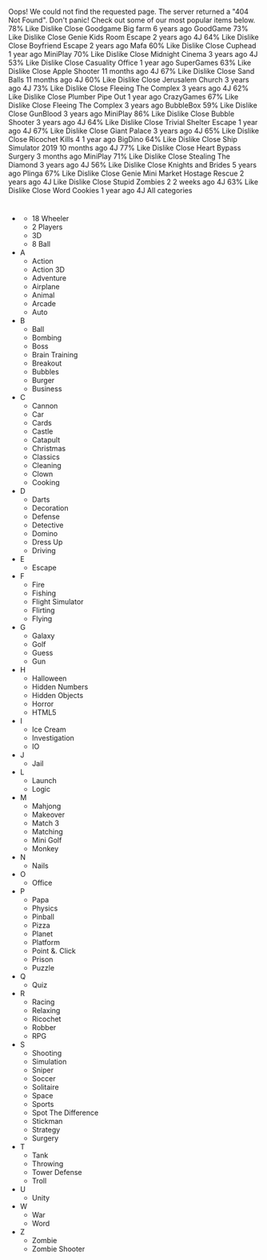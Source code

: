Oops! We could not find the requested page. The server returned a "404 Not Found". Don't panic! Check out some of our most popular items below. 78% Like Dislike Close Goodgame Big farm 6 years ago GoodGame 73% Like Dislike Close Genie Kids Room Escape 2 years ago 4J 64% Like Dislike Close Boyfriend Escape 2 years ago Mafa 60% Like Dislike Close Cuphead 1 year ago MiniPlay 70% Like Dislike Close Midnight Cinema 3 years ago 4J 53% Like Dislike Close Casuality Office 1 year ago SuperGames 63% Like Dislike Close Apple Shooter 11 months ago 4J 67% Like Dislike Close Sand Balls 11 months ago 4J 60% Like Dislike Close Jerusalem Church 3 years ago 4J 73% Like Dislike Close Fleeing The Complex 3 years ago 4J 62% Like Dislike Close Plumber Pipe Out 1 year ago CrazyGames 67% Like Dislike Close Fleeing The Complex 3 years ago BubbleBox 59% Like Dislike Close GunBlood 3 years ago MiniPlay 86% Like Dislike Close Bubble Shooter 3 years ago 4J 64% Like Dislike Close Trivial Shelter Escape 1 year ago 4J 67% Like Dislike Close Giant Palace 3 years ago 4J 65% Like Dislike Close Ricochet Kills 4 1 year ago BigDino 64% Like Dislike Close Ship Simulator 2019 10 months ago 4J 77% Like Dislike Close Heart Bypass Surgery 3 months ago MiniPlay 71% Like Dislike Close Stealing The Diamond 3 years ago 4J 56% Like Dislike Close Knights and Brides 5 years ago Plinga 67% Like Dislike Close Genie Mini Market Hostage Rescue 2 years ago 4J Like Dislike Close Stupid Zombies 2 2 weeks ago 4J 63% Like Dislike Close Word Cookies 1 year ago 4J All categories

*   #
    *   18 Wheeler
    *   2 Players
    *   3D
    *   8 Ball
*   A
    *   Action
    *   Action 3D
    *   Adventure
    *   Airplane
    *   Animal
    *   Arcade
    *   Auto
*   B
    *   Ball
    *   Bombing
    *   Boss
    *   Brain Training
    *   Breakout
    *   Bubbles
    *   Burger
    *   Business
*   C
    *   Cannon
    *   Car
    *   Cards
    *   Castle
    *   Catapult
    *   Christmas
    *   Classics
    *   Cleaning
    *   Clown
    *   Cooking
*   D
    *   Darts
    *   Decoration
    *   Defense
    *   Detective
    *   Domino
    *   Dress Up
    *   Driving
*   E
    *   Escape
*   F
    *   Fire
    *   Fishing
    *   Flight Simulator
    *   Flirting
    *   Flying
*   G
    *   Galaxy
    *   Golf
    *   Guess
    *   Gun
*   H
    *   Halloween
    *   Hidden Numbers
    *   Hidden Objects
    *   Horror
    *   HTML5
*   I
    *   Ice Cream
    *   Investigation
    *   IO
*   J
    *   Jail
*   L
    *   Launch
    *   Logic
*   M
    *   Mahjong
    *   Makeover
    *   Match 3
    *   Matching
    *   Mini Golf
    *   Monkey
*   N
    *   Nails
*   O
    *   Office
*   P
    *   Papa
    *   Physics
    *   Pinball
    *   Pizza
    *   Planet
    *   Platform
    *   Point &. Click
    *   Prison
    *   Puzzle
*   Q
    *   Quiz
*   R
    *   Racing
    *   Relaxing
    *   Ricochet
    *   Robber
    *   RPG
*   S
    *   Shooting
    *   Simulation
    *   Sniper
    *   Soccer
    *   Solitaire
    *   Space
    *   Sports
    *   Spot The Difference
    *   Stickman
    *   Strategy
    *   Surgery
*   T
    *   Tank
    *   Throwing
    *   Tower Defense
    *   Troll
*   U
    *   Unity
*   W
    *   War
    *   Word
*   Z
    *   Zombie
    *   Zombie Shooter